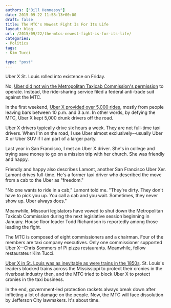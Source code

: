 ```yaml
---
authors: ["Bill Hennessy"]
date: 2015-09-22 11:58:13+00:00
draft: false
title: The MTC's Newest Fight Is For Its Life
layout: blog
url: /2015/09/22/the-mtcs-newest-fight-is-for-its-life/
categories:
- Politics
tags:
- Kim Tucci

type: "post"
---
```


Uber X St. Louis rolled into existence on Friday.

No, [Uber did not win the Metropolitan Taxicab Commission's permission](https://www.stlamerican.com/news/local_news/article_2fe77fc2-6069-11e5-a517-5b93d457e521.html) to operate. Instead, the ride-sharing service filed a federal anti-trade suit against the MTC.

In the first weekend, [Uber X provided over 5,000 rides](https://www.stltoday.com/business/local/uber-attracts-late-night-passengers-in-st-louis-debut/article_c5f4b620-63fd-5b3d-983b-27596431ace5.html), mostly from people leaving bars between 10 p.m. and 3 a.m. In other words, by defying the MTC, Uber X kept 5,000 drunk drivers off the road.

Uber X drivers typically drive six hours a week. They are not full-time taxi drivers. When I'm on the road, I use Uber almost exclusively--usually Uber X or Uber SUV if I am part of a larger party.

Last year in San Francisco, I met an Uber X driver. She's in college and trying save money to go on a mission trip with her church. She was friendly and happy.

Friendly and happy also describes Lamont, another San Francisco Uber Xer. Lamont drives full-time. He's a former taxi driver who described the move from a cab to the Uber as "freedom."

"No one wants to ride in a cab," Lamont told me. "They're dirty. They don't have to pick you up. You call a cab and you wait. Sometimes, they never show up. Uber always does."

Meanwhile, Missouri legislators have vowed to shut down the Metropolitan Taxicab Commission during the next legislative session beginning in January. House floor leader Todd Richardson is reportedly among those leading the fight.

The MTC is composed of eight commissioners and a chairman. Four of the members are taxi company executives. Only one commissioner supported Uber X--Chris Sommers of Pi pizza restaurants. Meanwhile, fellow restaurateur Kim Tucci.

[Uber X in St. Louis was as inevitable as were trains in the 1850s](https://hennessysview.com/2013/08/13/what-can-missouri-legislators-learn-from-19th-century-st-louis-politicians/). St. Louis's leaders blocked trains across the Mississippi to protect their cronies in the riverboat industry then, and the MTC tried to block Uber X to protect cronies in the taxi business.

In the end, government-led protection rackets always break down after inflicting a lot of damage on the people. Now, the MTC will face dissolution by Jefferson City lawmakers. It's about time.




